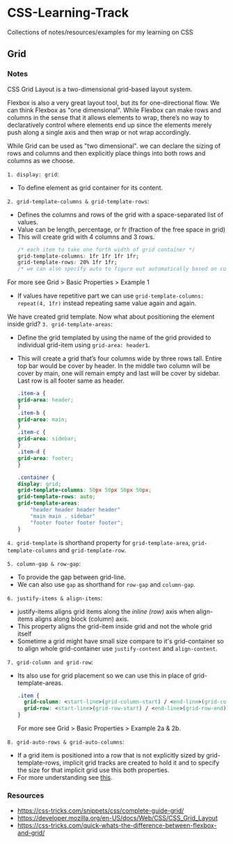# CSS-Learning-Track
Collections of notes/resources/examples for my learning on CSS


## Grid
### Notes
CSS Grid Layout is a two-dimensional grid-based layout system. 

Flexbox is also a very great layout tool, but its for one-directional flow.
We can think Flexbox as "one dimensional". While Flexbox can make rows and columns in the sense that it allows elements to wrap, there’s no way to declaratively control where elements end up since the elements merely push along a single axis and then wrap or not wrap accordingly.

While Grid can be used as "two dimensional". we can declare the sizing of rows and columns and then explicitly place things into both rows and columns as we choose.

`1. display: grid`:
- To define element as grid container for its content.

`2. grid-template-columns & grid-template-rows`:

- Defines the columns and rows of the grid with a space-separated list of values.
- Value can be length, percentage, or fr (fraction of the free space in grid)
- This will create grid with 4 columns and 3 rows.
    ```css
    /* each item to take one forth width of grid container */
    grid-template-columns: 1fr 1fr 1fr 1fr;
    grid-template-rows: 20% 1fr 1fr;
    /* we can also specify auto to figure out automatically based on content */
    ```
For more see Grid > Basic Properties > Example 1
- If values have repetitive part we can use `grid-template-columns: repeat(4, 1fr)` instead repeating same value again and again.

We have created grid template. Now what about positioning the element inside grid?
`3. grid-template-areas`:

- Define the grid templated by using the name of the grid provided to individual grid-item using `grid-area: header1`.

- This will create a grid that’s four columns wide by three rows tall. Entire top bar would be cover by header. In the middle two column will be cover by main, one will remain empty and last will be cover by sidebar. Last row is all footer same as header.
    ```css
    .item-a {
    grid-area: header;
    }
    .item-b {
    grid-area: main;
    }
    .item-c {
    grid-area: sidebar;
    }
    .item-d {
    grid-area: footer;
    }

    .container {
    display: grid;
    grid-template-columns: 50px 50px 50px 50px;
    grid-template-rows: auto;
    grid-template-areas: 
        "header header header header"
        "main main . sidebar"
        "footer footer footer footer";
    }
    ```

`4. grid-template` is shorthand property for `grid-template-area`, `grid-template-columns` and `grid-template-row`.

`5. column-gap & row-gap`: 

- To provide the gap between grid-line.
- We can also use `gap` as shorthand for `row-gap` and `column-gap`.

`6. justify-items & align-items`:

- justify-items aligns grid items along the *inline (row)* axis when align-items aligns along block (column) axis.
- This property aligns the grid-item inside grid and not the whole grid itself
- Sometime a grid might have small size compare to it's grid-container so to align whole grid-container use `justify-content` and `align-content`.

`7. grid-column and grid-row`:

- Its also use for grid placement so we can use this in place of grid-template-areas.
    
    ```css
    .item {
      grid-column: <start-line>(grid-column-start) / <end-line>(grid-column-end) OR <start-line> / span <value>;
      grid-row: <start-line>(grid-row-start) / <end-line>(grid-row-end) OR <start-line> / span <value>;
    }
    ```
    For more see Grid > Basic Properties > Example 2a & 2b.

`8. grid-auto-rows & grid-auto-columns`:

- If a grid item is positioned into a row that is not explicitly sized by grid-template-rows, implicit grid tracks are created to hold it and to specify the size for that implicit grid use this both properties.
- For more understanding see [this](https://css-tricks.com/snippets/css/complete-guide-grid/#prop-grid-column-row).

### Resources
- https://css-tricks.com/snippets/css/complete-guide-grid/
- https://developer.mozilla.org/en-US/docs/Web/CSS/CSS_Grid_Layout
- https://css-tricks.com/quick-whats-the-difference-between-flexbox-and-grid/